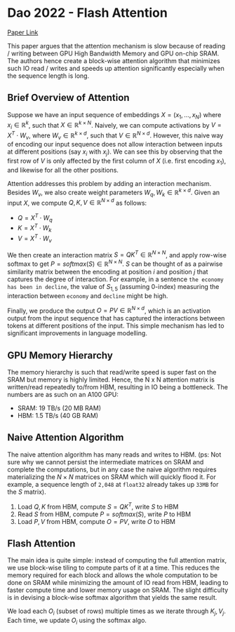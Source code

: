 # Dao 2022 - Flash Attention

[Paper Link](https://arxiv.org/pdf/2205.14135.pdf)

This paper argues that the attention mechanism is slow because of reading / writing between GPU High Bandwidth Memory and GPU on-chip SRAM. The authors hence create a block-wise attention algorithm that minimizes such IO read / writes and speeds up attention significantly especially when the sequence length is long.

## Brief Overview of Attention

Suppose we have an input sequence of embeddings $X = (x_1, ..., x_N)$ where $x_i \in \mathbb{R}^k$, such that $X \in \mathbb{R}^{k \times N}$. Naively, we can compute activations by $V = X^T \cdot W_v$, where $W_v \in \mathbb{R}^{k \times d}$, such that $V \in \mathbb{R}^{N \times d}$. However, this naive way of encoding our input sequence does not allow interaction between inputs at different positions (say $x_i$ with $x_j$). We can see this by observing that the first row of $V$ is only affected by the first column of $X$ (i.e. first encoding $x_1$), and likewise for all the other positions.

Attention addresses this problem by adding an interaction mechanism. Besides $W_v$, we also create weight parameters $W_q, W_k \in \mathbb{R}^{k \times d}$. Given an input $X$, we compute $Q, K, V \in \mathbb{R}^{N \times d}$ as follows:
- $Q = X^T \cdot W_q$
- $K = X^T \cdot W_k$
- $V = X^T \cdot W_v$

We then create an interaction matrix $S = QK^T \in \mathbb{R}^{N \times N}$, and apply row-wise softmax to get $P = softmax(S) \in \mathbb{R}^{N \times N}$. $S$ can be thought of as a pairwise similarity matrix between the encoding at position $i$ and position $j$ that captures the degree of interaction. For example, in a sentence `the economy has been in decline`, the value of $S_{1,5}$ (assuming 0-index) measuring the interaction between `economy` and `decline` might be high.

Finally, we produce the output $O = PV \in \mathbb{R}^{N \times d}$, which is an activation output from the input sequence that has captured the interactions between tokens at different positions of the input. This simple mechanism has led to significant improvements in language modelling.

## GPU Memory Hierarchy

The memory hierarchy is such that read/write speed is super fast on the SRAM but memory is highly limited. Hence, the N x N attention matrix is written/read repeatedly to/from HBM, resulting in IO being a bottleneck. The numbers are as such on an A100 GPU:
- SRAM: 19 TB/s (20 MB RAM)
- HBM: 1.5 TB/s (40 GB RAM)

## Naive Attention Algorithm

The naive attention algorithm has many reads and writes to HBM. (ps: Not sure why we cannot persist the intermediate matrices on SRAM and complete the computations, but in any case the naive algorithm requires materializing the $N \times N$ matrices on SRAM which will quickly flood it. For example, a sequence length of `2,048` at `float32` already takes up `33MB` for the $S$ matrix).

1. Load $Q, K$ from HBM, compute $S = QK^T$, write $S$ to HBM
2. Read $S$ from HBM, compute $P = softmax(S)$, write $P$ to HBM
3. Load $P, V$ from HBM, compute $O = PV$, write $O$ to HBM

## Flash Attention

The main idea is quite simple: instead of computing the full attention matrix, we use block-wise tiling to compute parts of it at a time. This reduces the memory required for each block and allows the whole computation to be done on SRAM while minimizing the amount of IO read from HBM, leading to faster compute time and lower memory usage on SRAM. The slight difficulty is in devising a block-wise softmax algorithm that yields the same result.

We load each $O_i$ (subset of rows) multiple times as we iterate through $K_j, V_j$. Each time, we update $O_i$ using the softmax algo.



